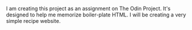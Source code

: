 I am creating this project as an assignment on The Odin Project. It's designed to help me memorize boiler-plate HTML. I will be creating a very simple recipe website.
